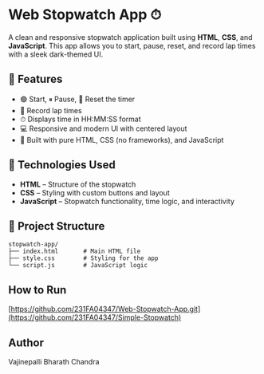 # Web Stopwatch App ⏱

A clean and responsive stopwatch application built using **HTML**, **CSS**, and **JavaScript**. This app allows you to start, pause, reset, and record lap times with a sleek dark-themed UI.

## 🚀 Features

- 🟢 Start, ⏸ Pause, 🔄 Reset the timer
- 📝 Record lap times
- ⏱ Displays time in HH:MM:SS format
- 💻 Responsive and modern UI with centered layout
- 🎨 Built with pure HTML, CSS (no frameworks), and JavaScript


## 🧠 Technologies Used

- **HTML** – Structure of the stopwatch
- **CSS** – Styling with custom buttons and layout
- **JavaScript** – Stopwatch functionality, time logic, and interactivity

## 📂 Project Structure
```
stopwatch-app/
├── index.html       # Main HTML file
├── style.css        # Styling for the app
└── script.js        # JavaScript logic
```
## How to Run
[https://github.com/231FA04347/Web-Stopwatch-App.git](https://github.com/231FA04347/Simple-Stopwatch)
## Author
Vajinepalli Bharath Chandra
